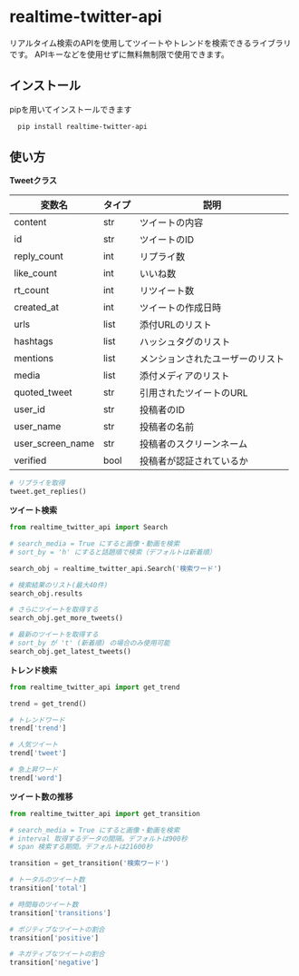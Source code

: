 # realtime-twitter-api

リアルタイム検索のAPIを使用してツイートやトレンドを検索できるライブラリです。
APIキーなどを使用せずに無料無制限で使用できます。


## インストール

pipを用いてインストールできます

```bash
  pip install realtime-twitter-api
```

## 使い方

**Tweetクラス**

| 変数名         | タイプ  | 説明         |
| ----------- | ---- | ---------- |
| content     | str  | ツイートの内容    |
| id          | str  | ツイートのID    |
| reply_count | int  | リプライ数      |
| like_count  | int  | いいね数       |
| rt_count    | int  | リツイート数     |
| created_at  | int  | ツイートの作成日時  |
| urls        | list | 添付URLのリスト  |
| hashtags    | list | ハッシュタグのリスト |
| mentions     | list | メンションされたユーザーのリスト |
| media        | list | 添付メディアのリスト       |
| quoted_tweet | str  | 引用されたツイートのURL    |
| user_id          | str  | 投稿者のID       |
| user_name        | str  | 投稿者の名前       |
| user_screen_name | str  | 投稿者のスクリーンネーム |
| verified         | bool | 投稿者が認証されているか |

```py
# リプライを取得
tweet.get_replies()
```

**ツイート検索**

```py
from realtime_twitter_api import Search

# search_media = True にすると画像・動画を検索
# sort_by = 'h' にすると話題順で検索（デフォルトは新着順）

search_obj = realtime_twitter_api.Search('検索ワード')

# 検索結果のリスト(最大40件)
search_obj.results

# さらにツイートを取得する
search_obj.get_more_tweets()

# 最新のツイートを取得する
# sort_by が 't' (新着順) の場合のみ使用可能
search_obj.get_latest_tweets()
```

**トレンド検索**

```py
from realtime_twitter_api import get_trend

trend = get_trend()

# トレンドワード
trend['trend']

# 人気ツイート
trend['tweet']

# 急上昇ワード
trend['word']
```

**ツイート数の推移**

```py
from realtime_twitter_api import get_transition

# search_media = True にすると画像・動画を検索
# interval 取得するデータの間隔。デフォルトは900秒
# span 検索する期間。デフォルトは21600秒

transition = get_transition('検索ワード')

# トータルのツイート数
transition['total']

# 時間毎のツイート数
transition['transitions']

# ポジティブなツイートの割合
transition['positive']

# ネガティブなツイートの割合
transition['negative']
```
